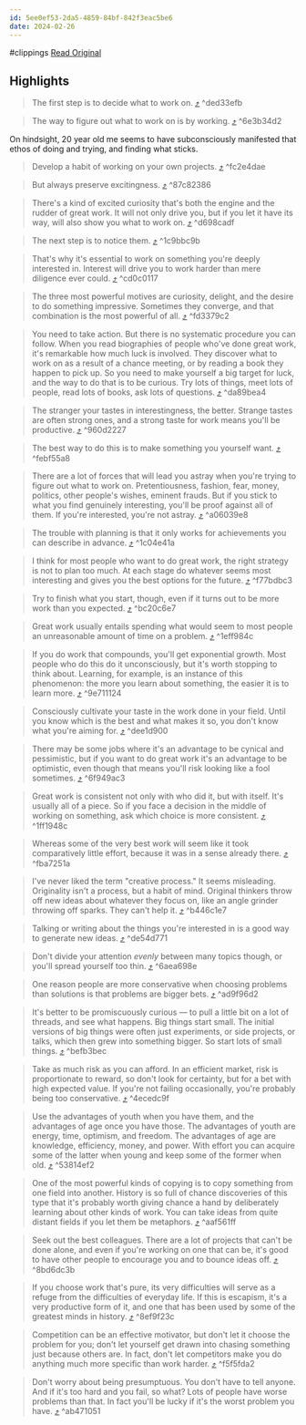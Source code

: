 ```yaml
---
id: 5ee0ef53-2da5-4859-84bf-842f3eac5be6
date: 2024-02-26
---
```


#clippings
[Read Original](https://paulgraham.com/greatwork.html)

## Highlights

> The first step is to decide what to work on. [⤴️](https://omnivore.app/me/how-to-do-great-work-18de572c1dd#ded33efb-51a8-4439-84a4-4f85fdb6c08b)  ^ded33efb

> The way to figure out what to work on is by working. [⤴️](https://omnivore.app/me/how-to-do-great-work-18de572c1dd#6e3b34d2-d27b-45ab-9436-707bde08fd24)  ^6e3b34d2

On hindsight, 20 year old me seems to have subconsciously manifested that ethos of doing and trying, and finding what sticks.  

> Develop a habit of working on your own projects. [⤴️](https://omnivore.app/me/how-to-do-great-work-18de572c1dd#fc2e4dae-ee69-452d-9fe7-5b95da66c387)  ^fc2e4dae

> But always preserve excitingness. [⤴️](https://omnivore.app/me/how-to-do-great-work-18de572c1dd#87c82386-03da-4ad7-80d5-28daa61d40e3)  ^87c82386

> There's a kind of excited curiosity that's both the engine and the rudder of great work. It will not only drive you, but if you let it have its way, will also show you what to work on. [⤴️](https://omnivore.app/me/how-to-do-great-work-18de572c1dd#d698cadf-d0c2-4d49-82be-d2873bff8ebf)  ^d698cadf

> The next step is to notice them. [⤴️](https://omnivore.app/me/how-to-do-great-work-18de572c1dd#1c9bbc9b-40a7-405f-89e0-213b5a5a300e)  ^1c9bbc9b

> That's why it's essential to work on something you're deeply interested in. Interest will drive you to work harder than mere diligence ever could. [⤴️](https://omnivore.app/me/how-to-do-great-work-18de572c1dd#cd0c0117-e8ef-4351-a732-3f99ccb86876)  ^cd0c0117

> The three most powerful motives are curiosity, delight, and the desire to do something impressive. Sometimes they converge, and that combination is the most powerful of all. [⤴️](https://omnivore.app/me/how-to-do-great-work-18de572c1dd#fd3379c2-7923-4593-ad2c-9b0468c870b9)  ^fd3379c2

> You need to take action. But there is no systematic procedure you can follow. When you read biographies of people who've done great work, it's remarkable how much luck is involved. They discover what to work on as a result of a chance meeting, or by reading a book they happen to pick up. So you need to make yourself a big target for luck, and the way to do that is to be curious. Try lots of things, meet lots of people, read lots of books, ask lots of questions. [⤴️](https://omnivore.app/me/how-to-do-great-work-18de572c1dd#da89bea4-ac4f-4a33-bd43-620aa685b9ab)  ^da89bea4

> The stranger your tastes in interestingness, the better. Strange tastes are often strong ones, and a strong taste for work means you'll be productive. [⤴️](https://omnivore.app/me/how-to-do-great-work-18de572c1dd#960d2227-7f8b-4d8a-9b52-0250582bbb7e)  ^960d2227

> The best way to do this is to make something you yourself want. [⤴️](https://omnivore.app/me/how-to-do-great-work-18de572c1dd#febf55a8-529e-4622-935b-f016f80a9a9a)  ^febf55a8

> There are a lot of forces that will lead you astray when you're trying to figure out what to work on. Pretentiousness, fashion, fear, money, politics, other people's wishes, eminent frauds. But if you stick to what you find genuinely interesting, you'll be proof against all of them. If you're interested, you're not astray. [⤴️](https://omnivore.app/me/how-to-do-great-work-18de572c1dd#a06039e8-6f44-4761-b90b-0d7976526cee)  ^a06039e8

> The trouble with planning is that it only works for achievements you can describe in advance. [⤴️](https://omnivore.app/me/how-to-do-great-work-18de572c1dd#1c04e41a-03e0-4bed-b55e-8c47f29f41bd)  ^1c04e41a

> I think for most people who want to do great work, the right strategy is not to plan too much. At each stage do whatever seems most interesting and gives you the best options for the future. [⤴️](https://omnivore.app/me/how-to-do-great-work-18de572c1dd#f77bdbc3-190b-4ab7-a4b3-2875f4c893bc)  ^f77bdbc3

> Try to finish what you start, though, even if it turns out to be more work than you expected. [⤴️](https://omnivore.app/me/how-to-do-great-work-18de572c1dd#bc20c6e7-fa4a-42c6-b733-4ab6aedc80bd)  ^bc20c6e7

> Great work usually entails spending what would seem to most people an unreasonable amount of time on a problem. [⤴️](https://omnivore.app/me/how-to-do-great-work-18de572c1dd#1eff984c-eef9-4273-aee2-4e53ec3ff2ce)  ^1eff984c

> If you do work that compounds, you'll get exponential growth. Most people who do this do it unconsciously, but it's worth stopping to think about. Learning, for example, is an instance of this phenomenon: the more you learn about something, the easier it is to learn more. [⤴️](https://omnivore.app/me/how-to-do-great-work-18de572c1dd#9e711124-861e-4e99-bde8-5b8f743456b2)  ^9e711124

> Consciously cultivate your taste in the work done in your field. Until you know which is the best and what makes it so, you don't know what you're aiming for. [⤴️](https://omnivore.app/me/how-to-do-great-work-18de572c1dd#dee1d900-33f6-4dca-b530-abf56392b057)  ^dee1d900

> There may be some jobs where it's an advantage to be cynical and pessimistic, but if you want to do great work it's an advantage to be optimistic, even though that means you'll risk looking like a fool sometimes. [⤴️](https://omnivore.app/me/how-to-do-great-work-18de572c1dd#6f949ac3-4273-41e4-ac9b-3c0d437bf087)  ^6f949ac3

> Great work is consistent not only with who did it, but with itself. It's usually all of a piece. So if you face a decision in the middle of working on something, ask which choice is more consistent. [⤴️](https://omnivore.app/me/how-to-do-great-work-18de572c1dd#1ff1948c-06dd-4fad-807a-a260ccb548be)  ^1ff1948c

> Whereas some of the very best work will seem like it took comparatively little effort, because it was in a sense already there. [⤴️](https://omnivore.app/me/how-to-do-great-work-18de572c1dd#fba7251a-63c0-4702-804e-96888432ba5a)  ^fba7251a

> I've never liked the term "creative process." It seems misleading. Originality isn't a process, but a habit of mind. Original thinkers throw off new ideas about whatever they focus on, like an angle grinder throwing off sparks. They can't help it. [⤴️](https://omnivore.app/me/how-to-do-great-work-18de572c1dd#b446c1e7-d09f-4002-b0af-97c1243217ea)  ^b446c1e7

> Talking or writing about the things you're interested in is a good way to generate new ideas. [⤴️](https://omnivore.app/me/how-to-do-great-work-18de572c1dd#de54d771-9bbf-4471-934f-ab29bc41b472)  ^de54d771

> Don't divide your attention _evenly_ between many topics though, or you'll spread yourself too thin. [⤴️](https://omnivore.app/me/how-to-do-great-work-18de572c1dd#6aea698e-1098-40f0-8130-6337a594a07f)  ^6aea698e

> One reason people are more conservative when choosing problems than solutions is that problems are bigger bets. [⤴️](https://omnivore.app/me/how-to-do-great-work-18de572c1dd#ad9f96d2-fa80-4176-a7ab-fe9bb915575a)  ^ad9f96d2

> It's better to be promiscuously curious — to pull a little bit on a lot of threads, and see what happens. Big things start small. The initial versions of big things were often just experiments, or side projects, or talks, which then grew into something bigger. So start lots of small things. [⤴️](https://omnivore.app/me/how-to-do-great-work-18de572c1dd#befb3bec-9074-4d12-887a-e135c6974c71)  ^befb3bec

> Take as much risk as you can afford. In an efficient market, risk is proportionate to reward, so don't look for certainty, but for a bet with high expected value. If you're not failing occasionally, you're probably being too conservative. [⤴️](https://omnivore.app/me/how-to-do-great-work-18de572c1dd#4ecedc9f-f7f0-4dd4-a4ab-1038151521db)  ^4ecedc9f

> Use the advantages of youth when you have them, and the advantages of age once you have those. The advantages of youth are energy, time, optimism, and freedom. The advantages of age are knowledge, efficiency, money, and power. With effort you can acquire some of the latter when young and keep some of the former when old. [⤴️](https://omnivore.app/me/how-to-do-great-work-18de572c1dd#53814ef2-aeae-4dde-863d-cf22b5d46b0a)  ^53814ef2

> One of the most powerful kinds of copying is to copy something from one field into another. History is so full of chance discoveries of this type that it's probably worth giving chance a hand by deliberately learning about other kinds of work. You can take ideas from quite distant fields if you let them be metaphors. [⤴️](https://omnivore.app/me/how-to-do-great-work-18de572c1dd#aaf561ff-5d92-4c70-a6d3-7b813500668d)  ^aaf561ff

> Seek out the best colleagues. There are a lot of projects that can't be done alone, and even if you're working on one that can be, it's good to have other people to encourage you and to bounce ideas off. [⤴️](https://omnivore.app/me/how-to-do-great-work-18de572c1dd#8bd6dc3b-a8af-4d6b-bc3d-9d0cb03aea47)  ^8bd6dc3b

> If you choose work that's pure, its very difficulties will serve as a refuge from the difficulties of everyday life. If this is escapism, it's a very productive form of it, and one that has been used by some of the greatest minds in history. [⤴️](https://omnivore.app/me/how-to-do-great-work-18de572c1dd#8ef9f23c-0307-43b3-968c-2fc917966cd6)  ^8ef9f23c

> Competition can be an effective motivator, but don't let it choose the problem for you; don't let yourself get drawn into chasing something just because others are. In fact, don't let competitors make you do anything much more specific than work harder. [⤴️](https://omnivore.app/me/how-to-do-great-work-18de572c1dd#f5f5fda2-9751-40dc-922d-b6afe10ecffb)  ^f5f5fda2

> Don't worry about being presumptuous. You don't have to tell anyone. And if it's too hard and you fail, so what? Lots of people have worse problems than that. In fact you'll be lucky if it's the worst problem you have. [⤴️](https://omnivore.app/me/how-to-do-great-work-18de572c1dd#ab471051-e85b-4766-ba1c-2b3a982d4736)  ^ab471051

